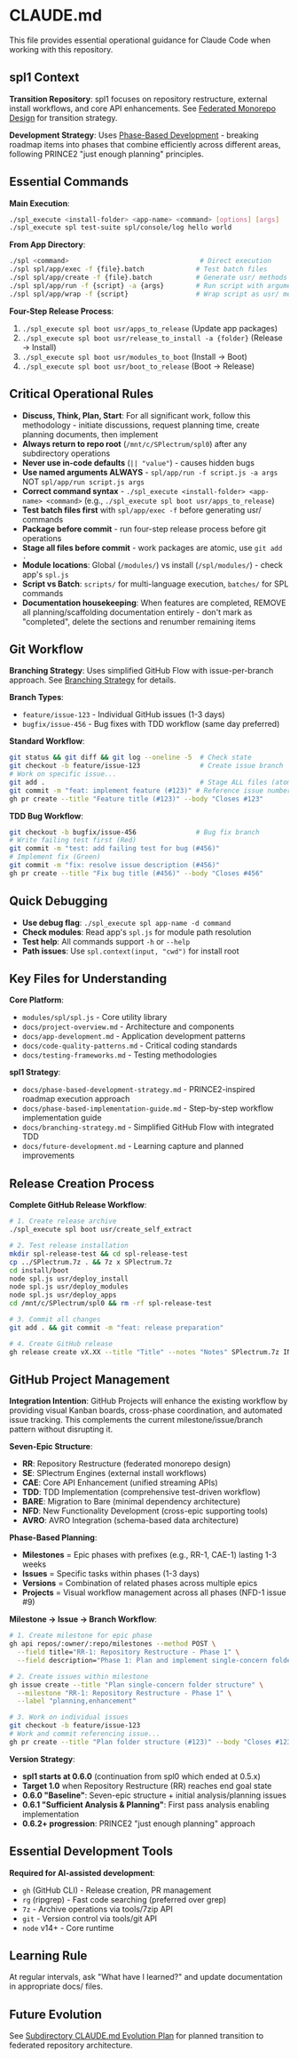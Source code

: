 # CLAUDE.md

This file provides essential operational guidance for Claude Code when working with this repository.

## spl1 Context

**Transition Repository**: spl1 focuses on repository restructure, external install workflows, and core API enhancements. See [Federated Monorepo Design](./docs/federated-monorepo-design.md) for transition strategy.

**Development Strategy**: Uses [Phase-Based Development](./docs/phase-based-development-strategy.md) - breaking roadmap items into phases that combine efficiently across different areas, following PRINCE2 "just enough planning" principles.

## Essential Commands

**Main Execution**:
```bash
./spl_execute <install-folder> <app-name> <command> [options] [args]
./spl_execute spl test-suite spl/console/log hello world
```

**From App Directory**:
```bash
./spl <command>                                 # Direct execution
./spl spl/app/exec -f {file}.batch             # Test batch files
./spl spl/app/create -f {file}.batch           # Generate usr/ methods
./spl spl/app/run -f {script} -a {args}        # Run script with arguments
./spl spl/app/wrap -f {script}                 # Wrap script as usr/ method
```

**Four-Step Release Process**:
1. `./spl_execute spl boot usr/apps_to_release` (Update app packages)
2. `./spl_execute spl boot usr/release_to_install -a {folder}` (Release → Install)
3. `./spl_execute spl boot usr/modules_to_boot` (Install → Boot)  
4. `./spl_execute spl boot usr/boot_to_release` (Boot → Release)

## Critical Operational Rules

- **Discuss, Think, Plan, Start**: For all significant work, follow this methodology - initiate discussions, request planning time, create planning documents, then implement
- **Always return to repo root** (`/mnt/c/SPlectrum/spl0`) after any subdirectory operations
- **Never use in-code defaults** (`|| "value"`) - causes hidden bugs
- **Use named arguments ALWAYS** - `spl/app/run -f script.js -a args` NOT `spl/app/run script.js args`
- **Correct command syntax** - `./spl_execute <install-folder> <app-name> <command>` (e.g., `./spl_execute spl boot usr/apps_to_release`)
- **Test batch files first** with `spl/app/exec -f` before generating usr/ commands
- **Package before commit** - run four-step release process before git operations
- **Stage all files before commit** - work packages are atomic, use `git add .`
- **Module locations**: Global (`/modules/`) vs install (`/spl/modules/`) - check app's `spl.js`
- **Script vs Batch**: `scripts/` for multi-language execution, `batches/` for SPL commands
- **Documentation housekeeping**: When features are completed, REMOVE all planning/scaffolding documentation entirely - don't mark as "completed", delete the sections and renumber remaining items

## Git Workflow

**Branching Strategy**: Uses simplified GitHub Flow with issue-per-branch approach. See [Branching Strategy](./docs/branching-strategy.md) for details.

**Branch Types**:
- `feature/issue-123` - Individual GitHub issues (1-3 days)
- `bugfix/issue-456` - Bug fixes with TDD workflow (same day preferred)

**Standard Workflow**:
```bash
git status && git diff && git log --oneline -5  # Check state
git checkout -b feature/issue-123               # Create issue branch
# Work on specific issue...
git add .                                       # Stage ALL files (atomic work packages)
git commit -m "feat: implement feature (#123)" # Reference issue number
gh pr create --title "Feature title (#123)" --body "Closes #123"
```

**TDD Bug Workflow**:
```bash
git checkout -b bugfix/issue-456               # Bug fix branch
# Write failing test first (Red)
git commit -m "test: add failing test for bug (#456)"
# Implement fix (Green)  
git commit -m "fix: resolve issue description (#456)"
gh pr create --title "Fix bug title (#456)" --body "Closes #456"
```

## Quick Debugging

- **Use debug flag**: `./spl_execute spl app-name -d command` 
- **Check modules**: Read app's `spl.js` for module path resolution
- **Test help**: All commands support `-h` or `--help`
- **Path issues**: Use `spl.context(input, "cwd")` for install root

## Key Files for Understanding

**Core Platform**:
- `modules/spl/spl.js` - Core utility library
- `docs/project-overview.md` - Architecture and components  
- `docs/app-development.md` - Application development patterns
- `docs/code-quality-patterns.md` - Critical coding standards
- `docs/testing-frameworks.md` - Testing methodologies

**spl1 Strategy**:
- `docs/phase-based-development-strategy.md` - PRINCE2-inspired roadmap execution approach
- `docs/phase-based-implementation-guide.md` - Step-by-step workflow implementation guide
- `docs/branching-strategy.md` - Simplified GitHub Flow with integrated TDD
- `docs/future-development.md` - Learning capture and planned improvements

## Release Creation Process

**Complete GitHub Release Workflow**:
```bash
# 1. Create release archive
./spl_execute spl boot usr/create_self_extract

# 2. Test release installation
mkdir spl-release-test && cd spl-release-test
cp ../SPlectrum.7z . && 7z x SPlectrum.7z
cd install/boot
node spl.js usr/deploy_install
node spl.js usr/deploy_modules  
node spl.js usr/deploy_apps
cd /mnt/c/SPlectrum/spl0 && rm -rf spl-release-test

# 3. Commit all changes
git add . && git commit -m "feat: release preparation"

# 4. Create GitHub release
gh release create vX.XX --title "Title" --notes "Notes" SPlectrum.7z INSTALL.md
```

## GitHub Project Management

**Integration Intention**: GitHub Projects will enhance the existing workflow by providing visual Kanban boards, cross-phase coordination, and automated issue tracking. This complements the current milestone/issue/branch pattern without disrupting it.

**Seven-Epic Structure**:
- **RR**: Repository Restructure (federated monorepo design)
- **SE**: SPlectrum Engines (external install workflows)  
- **CAE**: Core API Enhancement (unified streaming APIs)
- **TDD**: TDD Implementation (comprehensive test-driven workflow)
- **BARE**: Migration to Bare (minimal dependency architecture)
- **NFD**: New Functionality Development (cross-epic supporting tools)
- **AVRO**: AVRO Integration (schema-based data architecture)

**Phase-Based Planning**:
- **Milestones** = Epic phases with prefixes (e.g., RR-1, CAE-1) lasting 1-3 weeks
- **Issues** = Specific tasks within phases (1-3 days)  
- **Versions** = Combination of related phases across multiple epics
- **Projects** = Visual workflow management across all phases (NFD-1 issue #9)

**Milestone → Issue → Branch Workflow**:
```bash
# 1. Create milestone for epic phase
gh api repos/:owner/:repo/milestones --method POST \
  --field title="RR-1: Repository Restructure - Phase 1" \
  --field description="Phase 1: Plan and implement single-concern folder structure"

# 2. Create issues within milestone  
gh issue create --title "Plan single-concern folder structure" \
  --milestone "RR-1: Repository Restructure - Phase 1" \
  --label "planning,enhancement"

# 3. Work on individual issues
git checkout -b feature/issue-123
# Work and commit referencing issue...
gh pr create --title "Plan folder structure (#123)" --body "Closes #123"
```

**Version Strategy**:
- **spl1 starts at 0.6.0** (continuation from spl0 which ended at 0.5.x)
- **Target 1.0** when Repository Restructure (RR) reaches end goal state
- **0.6.0 "Baseline"**: Seven-epic structure + initial analysis/planning issues
- **0.6.1 "Sufficient Analysis & Planning"**: First pass analysis enabling implementation
- **0.6.2+ progression**: PRINCE2 "just enough planning" approach

## Essential Development Tools

**Required for AI-assisted development**:
- `gh` (GitHub CLI) - Release creation, PR management
- `rg` (ripgrep) - Fast code searching (preferred over grep)
- `7z` - Archive operations via tools/7zip API
- `git` - Version control via tools/git API
- `node` v14+ - Core runtime

## Learning Rule

At regular intervals, ask "What have I learned?" and update documentation in appropriate docs/ files.

## Future Evolution

See [Subdirectory CLAUDE.md Evolution Plan](./docs/subdirectory-claude-md-plan.md) for planned transition to federated repository architecture.